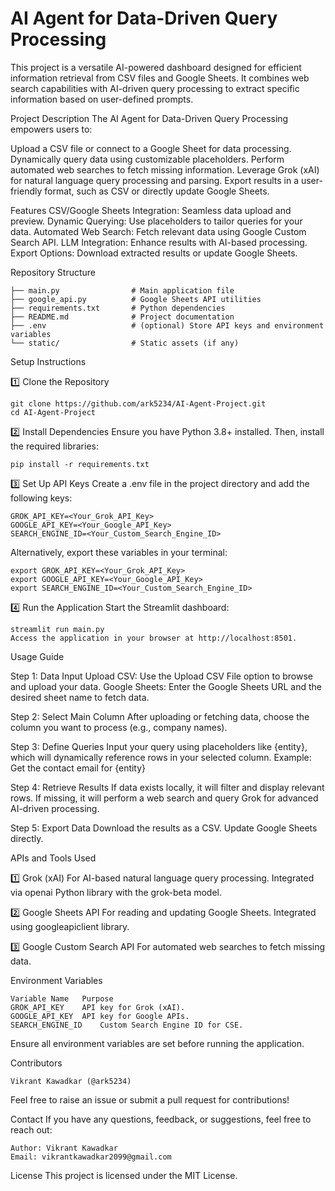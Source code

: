 # AI Agent for Data-Driven Query Processing

This project is a versatile AI-powered dashboard designed for efficient information retrieval from CSV files and Google Sheets. It combines web search capabilities with AI-driven query processing to extract specific information based on user-defined prompts.

Project Description
The AI Agent for Data-Driven Query Processing empowers users to:

Upload a CSV file or connect to a Google Sheet for data processing.
Dynamically query data using customizable placeholders.
Perform automated web searches to fetch missing information.
Leverage Grok (xAI) for natural language query processing and parsing.
Export results in a user-friendly format, such as CSV or directly update Google Sheets.

Features
CSV/Google Sheets Integration: Seamless data upload and preview.
Dynamic Querying: Use placeholders to tailor queries for your data.
Automated Web Search: Fetch relevant data using Google Custom Search API.
LLM Integration: Enhance results with AI-based processing.
Export Options: Download extracted results or update Google Sheets.

Repository Structure
```
├── main.py                # Main application file
├── google_api.py          # Google Sheets API utilities
├── requirements.txt       # Python dependencies
├── README.md              # Project documentation
├── .env                   # (optional) Store API keys and environment variables
└── static/                # Static assets (if any)
```


Setup Instructions

1️⃣ Clone the Repository
```
git clone https://github.com/ark5234/AI-Agent-Project.git
cd AI-Agent-Project
```
2️⃣ Install Dependencies
Ensure you have Python 3.8+ installed. Then, install the required libraries:
```
pip install -r requirements.txt
```
3️⃣ Set Up API Keys
Create a .env file in the project directory and add the following keys:
```
GROK_API_KEY=<Your_Grok_API_Key>
GOOGLE_API_KEY=<Your_Google_API_Key>
SEARCH_ENGINE_ID=<Your_Custom_Search_Engine_ID>
```
Alternatively, export these variables in your terminal:
```
export GROK_API_KEY=<Your_Grok_API_Key>
export GOOGLE_API_KEY=<Your_Google_API_Key>
export SEARCH_ENGINE_ID=<Your_Custom_Search_Engine_ID>
```
4️⃣ Run the Application
Start the Streamlit dashboard:
```
streamlit run main.py
Access the application in your browser at http://localhost:8501.
```



Usage Guide

Step 1: Data Input
Upload CSV: Use the Upload CSV File option to browse and upload your data.
Google Sheets: Enter the Google Sheets URL and the desired sheet name to fetch data.

Step 2: Select Main Column
After uploading or fetching data, choose the column you want to process (e.g., company names).

Step 3: Define Queries
Input your query using placeholders like {entity}, which will dynamically reference rows in your selected column.
Example:
Get the contact email for {entity}

Step 4: Retrieve Results
If data exists locally, it will filter and display relevant rows.
If missing, it will perform a web search and query Grok for advanced AI-driven processing.

Step 5: Export Data
Download the results as a CSV.
Update Google Sheets directly.




APIs and Tools Used

1️⃣ Grok (xAI)
For AI-based natural language query processing.
Integrated via openai Python library with the grok-beta model.

2️⃣ Google Sheets API
For reading and updating Google Sheets.
Integrated using googleapiclient library.

3️⃣ Google Custom Search API
For automated web searches to fetch missing data.



Environment Variables
```
Variable Name	Purpose
GROK_API_KEY	API key for Grok (xAI).
GOOGLE_API_KEY	API key for Google APIs.
SEARCH_ENGINE_ID	Custom Search Engine ID for CSE.
```
Ensure all environment variables are set before running the application.



Contributors
```
Vikrant Kawadkar (@ark5234)
```
Feel free to raise an issue or submit a pull request for contributions!




Contact
If you have any questions, feedback, or suggestions, feel free to reach out:
```
Author: Vikrant Kawadkar
Email: vikrantkawadkar2099@gmail.com
```



License
This project is licensed under the MIT License.

